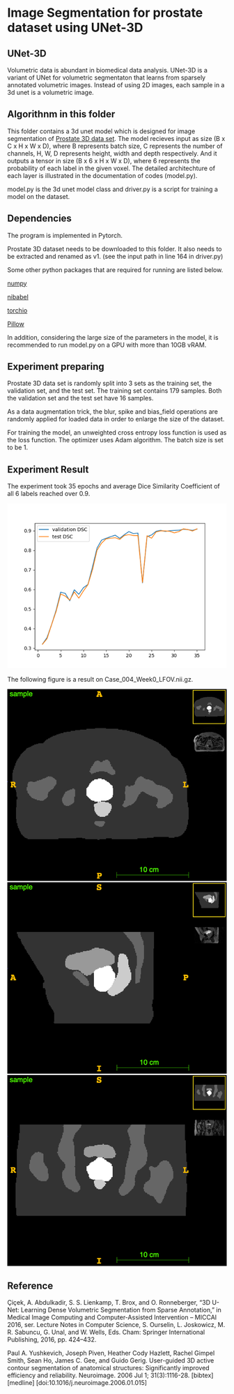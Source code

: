 Image Segmentation for prostate dataset using UNet-3D
======
 
 ## UNet-3D
 
 Volumetric data is abundant in biomedical data analysis. UNet-3D is a variant of UNet for volumetric segmentaton that learns from sparsely annotated volumetric images. Instead of using 2D images, each sample in a 3d unet is a volumetric image.
 
 
 
 ## Algorithnm in this folder
 
 This folder contains a 3d unet model which is designed for image segmentation of [Prostate 3D data set](). The model recieves input as size (B x C x H x W x D), where B represents batch size, C represents the number of channels, H, W, D represents height, width and depth respectively. And it outputs a tensor in size (B x 6 x H x W x D), where 6 represents the probability of each label in the given voxel. The detailed architechture of each layer is illustrated in the documentation of codes (model.py).
 
 model.py is the 3d unet model class and driver.py is a script for training a model on the dataset.
 
 
 ## Dependencies
 
 The program is implemented in Pytorch.
 
 Prostate 3D dataset needs to be downloaded to this folder. It also needs to be extracted and renamed as v1. (see the input path in line 164 in driver.py)
 
 Some other python packages that are required for running are listed below.
 
 [numpy](https://numpy.org/)
 
 [nibabel](https://nipy.org/nibabel/)
 
 [torchio](https://torchio.readthedocs.io/)
 
 [Pillow](https://pillow.readthedocs.io/en/stable/)
 
 In addition, considering the large size of the parameters in the model, it is recommended to run model.py on a GPU with more than 10GB vRAM. 
 
 ## Experiment preparing
 
  Prostate 3D data set is randomly split into 3 sets as the training set, the validation set, and the test set. The training set contains 179 samples. Both the validation set and the test set have 16 samples.
 
  As a data augmentation trick, the blur, spike and bias_field operations are randomly applied for loaded data in order to enlarge the size of the dataset.
 
  For training the model, an unweighted cross entropy loss function is used as the loss function. The optimizer uses Adam algorithm. The batch size is set to be 1.
  
 ## Experiment Result
  
  The experiment took 35 epochs and average Dice Similarity Coefficient of all 6 labels reached over 0.9. 
  
  ![image](https://github.com/aCoalBall/segmentation-of-3d-prostate/blob/main/performance.png)
  
  
  
  The following figure is a result on Case_004_Week0_LFOV.nii.gz.
  
  ![image](https://github.com/aCoalBall/segmentation-of-3d-prostate/blob/main/visualization/axial.png)
  ![image](https://github.com/aCoalBall/segmentation-of-3d-prostate/blob/main/visualization/coronal.png)
  ![image](https://github.com/aCoalBall/segmentation-of-3d-prostate/blob/main/visualization/sagittal.png)
  
  
  ## Reference
  
Çiçek, A. Abdulkadir, S. S. Lienkamp, T. Brox, and O. Ronneberger, “3D U-Net: Learning Dense
Volumetric Segmentation from Sparse Annotation,” in Medical Image Computing and Computer-Assisted Intervention – MICCAI 2016, ser. Lecture Notes in Computer Science, S. Ourselin, L. Joskowicz, M. R. Sabuncu,
G. Unal, and W. Wells, Eds. Cham: Springer International Publishing, 2016, pp. 424–432.

Paul A. Yushkevich, Joseph Piven, Heather Cody Hazlett, Rachel Gimpel Smith, Sean Ho, James C. Gee, and Guido Gerig. User-guided 3D active contour segmentation of anatomical structures: Significantly improved efficiency and reliability. Neuroimage. 2006 Jul 1; 31(3):1116-28. 
[bibtex] [medline] [doi:10.1016/j.neuroimage.2006.01.015]



  
  
  
  
  
  
  
  
  
  
